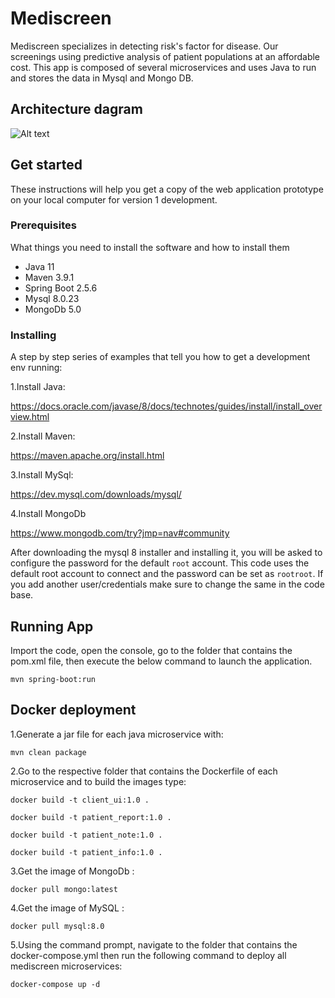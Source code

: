 # Mediscreen

Mediscreen specializes in detecting risk's factor for disease. Our screenings using predictive analysis of patient populations at an affordable cost. This app is composed of several microservices and uses
Java to run and stores the data in Mysql and Mongo DB.

## Architecture dagram

![Alt text](https://i.postimg.cc/rsBXK371/Mediscreen-architecture.jpg)

## Get started

These instructions will help you get a copy of the web application prototype on your local computer for version 1
development.

### Prerequisites

What things you need to install the software and how to install them

- Java 11
- Maven 3.9.1
- Spring Boot 2.5.6
- Mysql 8.0.23
- MongoDb 5.0

### Installing

A step by step series of examples that tell you how to get a development env running:

1.Install Java:

https://docs.oracle.com/javase/8/docs/technotes/guides/install/install_overview.html

2.Install Maven:

https://maven.apache.org/install.html

3.Install MySql:

https://dev.mysql.com/downloads/mysql/

4.Install MongoDb

https://www.mongodb.com/try?jmp=nav#community

After downloading the mysql 8 installer and installing it, you will be asked to configure the password for the default `root` account.
This code uses the default root account to connect and the password can be set as `rootroot`. If you add another user/credentials make sure to change the same in the code base.

## Running App

Import the code, open the console, go to the folder that contains the pom.xml file, then execute the below command to launch the application.

`mvn spring-boot:run`

## Docker deployment

1.Generate a jar file for each java microservice with:

`mvn clean package`

2.Go to the respective folder that contains the Dockerfile of each microservice and to build the images type:

`docker build -t client_ui:1.0 .`

`docker build -t patient_report:1.0 .`

`docker build -t patient_note:1.0 .`

`docker build -t patient_info:1.0 .`

3.Get the image of MongoDb :

`docker pull mongo:latest`

4.Get the image of MySQL :

`docker pull mysql:8.0`

5.Using the command prompt, navigate to the folder that contains the docker-compose.yml then run the following command to deploy all mediscreen microservices:

`docker-compose up -d`
